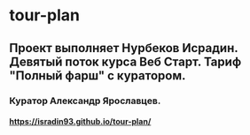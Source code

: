 # tour-plan

## Проект выполняет Нурбеков Исрадин. <br> Девятый поток курса Веб Старт. Тариф "Полный фарш" с куратором.

### Куратор Александр Ярославцев.

#### https://isradin93.github.io/tour-plan/
